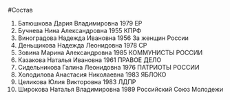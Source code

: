 #Состав
1. Батюшкова Дария Владимировна 1979 ЕР
2. Бучнева Нина Александровна 1955 КПРФ
3. Виноградова Надежда Ивановна 1956 За женщин России
4. Деньщикова Надежда Леонидовна 1978 СР
5. Зовина Марина Александровна 1985 КОММУНИСТЫ РОССИИ
6. Казакова Наталья Ивановна 1961 ПРАВОЕ ДЕЛО
7. Сидельникова Галина Леонидовна 1976 ПАТРИОТЫ РОССИИ
8. Холодилова Анастасия Николаевна 1983 ЯБЛОКО
9. Целикова Юлия Викторовна 1983 ЛДПР
10. Широкова Наталья Владимировна 1989 Российский Союз Молодежи
